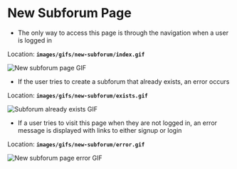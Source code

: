 # New Subforum Page

* The only way to access this page is through the navigation when a user is
  logged in

Location: **`images/gifs/new-subforum/index.gif`**

![New subforum page GIF](images/gifs/new-subforum/index.gif)

* If the user tries to create a subforum that already exists, an error occurs

Location: **`images/gifs/new-subforum/exists.gif`**

![Subforum already exists GIF](images/gifs/new-subforum/exists.gif)

* If a user tries to visit this page when they are not logged in, an error
  message is displayed with links to either signup or login

Location: **`images/gifs/new-subforum/error.gif`**

![New subforum page error GIF](images/gifs/new-subforum/error.gif)
